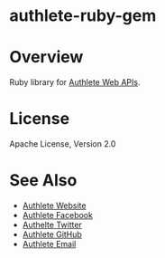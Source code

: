 authlete-ruby-gem
=================

# Overview

Ruby library for [Authlete Web APIs](https://docs.authlete.com/).


# License

Apache License, Version 2.0


# See Also

* [Authlete Website](https://www.authlete.com/)
* [Authlete Facebook](https://www.facebook.com/authlete)
* [Authelte Twitter](https://twitter.com/authlete)
* [Authlete GitHub](https://github.com/authlete)
* [Authlete Email](mailto:support@authlete.com)
